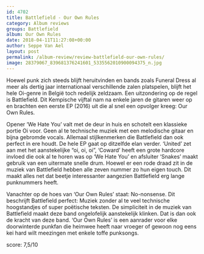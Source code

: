 ```yaml
---
id: 4702
title: Battlefield - Our Own Rules
category: Album reviews
groups: Battlefield
album: Our Own Rules
date: 2018-04-11T11:27:08+00:00
author: Seppe Van Ael
layout: post
permalink: /album-review/review-battlefield-our-own-rules/
image: 28379067_839681376241601_5335562010900094375_n.jpg
---
```

Hoewel punk zich steeds blijft heruitvinden en bands zoals Funeral Dress al meer als dertig jaar internationaal verschillende zalen platspelen, blijft het hele Oi-genre in België toch redelijk zeldzaam. Een uitzondering op de regel is Battlefield. Dit Kempische vijftal nam na enkele jaren de gitaren weer op en brachten een eerste EP (2016) uit die al snel een opvolger kreeg: Our Own Rules.

Opener ‘We Hate You’ valt met de deur in huis en schotelt een klassieke portie Oi voor. Geen al te technische muziek met een melodische gitaar en bijna gebromde vocals. Allemaal stijlkenmerken die Battlefield dan ook perfect in ere houdt. De hele EP gaat op ditzelfde elan verder. ‘United’ zet aan met het aanstekelijke “oi, oi, oi”, ‘Coward’ heeft een grote hardcore invloed die ook al te horen was op ‘We Hate You’ en afsluiter ‘Snakes’ maakt gebruik van een uitermate snelle drum. Hoewel er een rode draad zit in de muziek van Battlefield hebben alle zeven nummer zo hun eigen touch. Dit maakt alles net dat beetje interessanter aangezien Battlefield erg lange punknummers heeft.

Vanachter op de hoes van ‘Our Own Rules’ staat: No-nonsense. Dit beschrijft Battlefield perfect: Muziek zonder al te veel technische hoogstandjes of super poëtische teksten. De simpliciteit in de muziek van Battlefield maakt deze band ongelofelijk aanstekelijk klinken. Dat is dan ook de kracht van deze band. ‘Our Own Rules’ is een aanrader voor elke doorwinterde punkfan die heimwee heeft naar vroeger of gewoon nog eens kei hard wilt meezingen met enkele toffe punksongs.

score: 7,5/10

